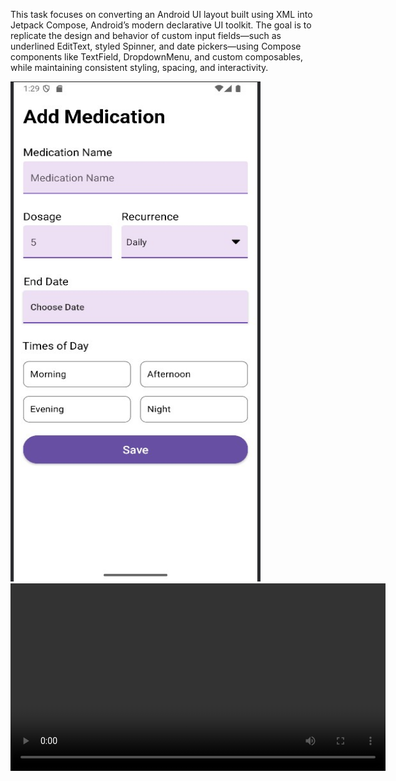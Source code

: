 This task focuses on converting an Android UI layout built using XML into Jetpack Compose, Android’s modern declarative UI toolkit. The goal is to replicate the design and behavior of custom input fields—such as underlined EditText, styled Spinner, and date pickers—using Compose components like TextField, DropdownMenu, and custom composables, while maintaining consistent styling, spacing, and interactivity.

<img src="MyApp.jpg" alt="App Screenshot" width="400" height="800" />
<video width="600" controls>
  <source src="MyAPP - Made with Clipchamp.mp4">
  Your browser does not support the video tag.
</video>

